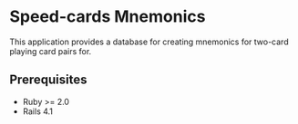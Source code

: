 # Speed-cards Mnemonics

This application provides a database for creating mnemonics for two-card
playing card pairs for.

## Prerequisites

  * Ruby >= 2.0
  * Rails 4.1
